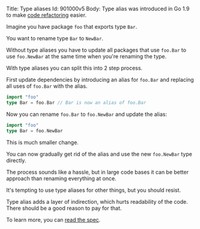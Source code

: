 Title: Type aliases
Id: 901000v5
Body:
Type alias was introduced in Go 1.9 to make [code refactoring](https://talks.golang.org/2016/refactor.article) easier.

Imagine you have package `foo` that exports type `Bar`.

You want to rename type `Bar` to `NewBar`.

Without type aliases you have to update all packages that use `foo.Bar` to use `foo.NewBar` at the same time when you're renaming the type.

With type aliases you can split this into 2 step process.

First update dependencies by introducing an alias for `foo.Bar` and replacing all uses of `foo.Bar` with the alias.

```go
import "foo"
type Bar = foo.Bar // Bar is now an alias of foo.Bar
```

Now you can rename `foo.Bar` to `foo.NewBar` and update the alias:
```go
import "foo"
type Bar = foo.NewBar
```

This is much smaller change.

You can now gradually get rid of the alias and use the new `foo.NewBar` type directly.

The process sounds like a hassle, but in large code bases it can be better approach than renaming everything at once.

It's tempting to use type aliases for other things, but you should resist.

Type alias adds a layer of indirection, which hurts readability of the code. There should be a good reason to pay for that.

To learn more, you can [read the spec](https://github.com/golang/proposal/blob/master/design/18130-type-alias.md).
